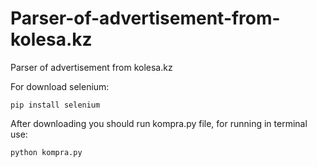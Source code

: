 # Parser-of-advertisement-from-kolesa.kz
Parser of advertisement from kolesa.kz

For download selenium: 
```
pip install selenium
```


After downloading you should run kompra.py file, for running in terminal use:
```
python kompra.py
```
